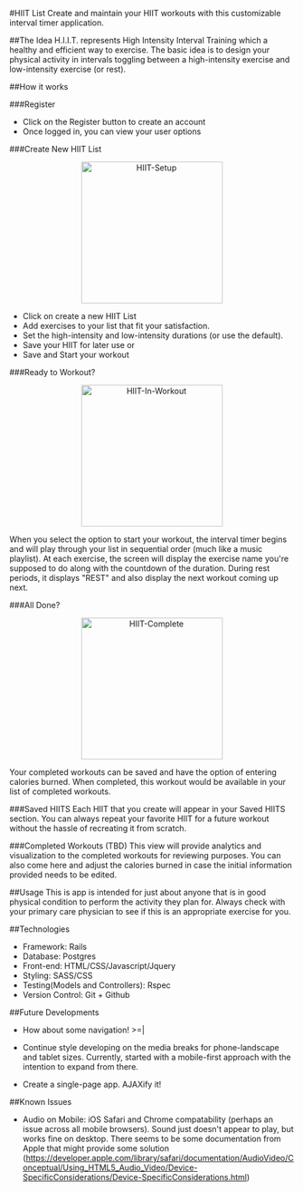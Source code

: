 #HIIT List
Create and maintain your HIIT workouts with this customizable interval timer application.

##The Idea
H.I.I.T. represents High Intensity Interval Training which a healthy and efficient way to exercise.  The basic idea is to design your physical activity in intervals toggling between a high-intensity exercise and low-intensity exercise (or rest).


##How it works

###Register
- Click on the Register button to create an account
- Once logged in, you can view your user options

###Create New HIIT List
<div style="text-align:center;">
<center><img alt="HIIT-Setup" src="http://alfredcalayag.com/imgs/hiitlist/hiit-setup.png" width="250px"></center></div>

- Click on create a new HIIT List
- Add exercises to your list that fit your satisfaction.
- Set the high-intensity and low-intensity durations (or use the default).
- Save your HIIT for later use or
- Save and Start your workout

###Ready to Workout?
<div style="text-align:center;">
<center><img alt="HIIT-In-Workout" src="http://alfredcalayag.com/imgs/hiitlist/hiit-in-workout.png" width="250px"></center></div>

When you select the option to start your workout, the interval timer begins and will play through your list in sequential order (much like a music playlist). At each exercise, the screen will display the exercise name you're supposed to do along with the countdown of the duration.  During rest periods, it displays "REST" and also display the next workout coming up next.

###All Done?
<div style="text-align:center;">
<center><img alt="HIIT-Complete" src="http://alfredcalayag.com/imgs/hiitlist/hiit-workout-complete.png" width="250px"></center></div>

Your completed workouts can be saved and have the option of entering calories burned.  When completed, this workout would be available in your list of completed workouts.

###Saved HIITS
Each HIIT that you create will appear in your Saved HIITS section.  You can always repeat your favorite HIIT for a future workout without the hassle of recreating it from scratch.

###Completed Workouts
(TBD) This view will provide analytics and visualization to the completed workouts for reviewing purposes.  You can also come here and adjust the calories burned in case the initial information provided needs to be edited.

##Usage
This is app is intended for just about anyone that is in good physical condition to perform the activity they plan for.  Always check with your primary care physician to see if this is an appropriate exercise for you.


##Technologies
- Framework: Rails
- Database: Postgres
- Front-end: HTML/CSS/Javascript/Jquery
- Styling: SASS/CSS
- Testing(Models and Controllers): Rspec
- Version Control: Git + Github


##Future Developments
- How about some navigation!  >=|

- Continue style developing on the media breaks for phone-landscape and tablet sizes.  Currently, started with a mobile-first approach with the intention to expand from there.

- Create a single-page app.  AJAXify it!


##Known Issues

- Audio on Mobile: iOS Safari and Chrome compatability (perhaps an issue across all mobile browsers).  Sound just doesn't appear to play, but works fine on desktop.  There seems to be some documentation from Apple that might provide some solution (https://developer.apple.com/library/safari/documentation/AudioVideo/Conceptual/Using_HTML5_Audio_Video/Device-SpecificConsiderations/Device-SpecificConsiderations.html)